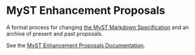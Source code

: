 # MyST Enhancement Proposals

A formal process for changing [the MyST Markdown Specification](https://mystmd.org/spec) and an archive of present and past proposals.

See the [MyST Enhancement Proposals Documentation](https://mep.mystmd.org).
